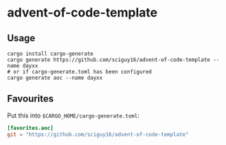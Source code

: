 # advent-of-code-template

## Usage
```
cargo install cargo-generate
cargo generate https://github.com/sciguy16/advent-of-code-template --name dayxx
# or if cargo-generate.toml has been configured
cargo generate aoc --name dayxx
```

## Favourites
Put this into `$CARGO_HOME/cargo-generate.toml`:
```toml
[favorites.aoc]
git = "https://github.com/sciguy16/advent-of-code-template"
```